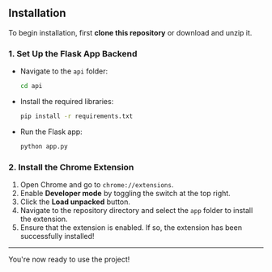 ## Installation

To begin installation, first **clone this repository** or download and unzip it.

### 1. Set Up the Flask App Backend

- Navigate to the `api` folder:
    ```bash
    cd api
    ```
- Install the required libraries:
    ```bash
    pip install -r requirements.txt
    ```
- Run the Flask app:
    ```bash
    python app.py
    ```

### 2. Install the Chrome Extension

1. Open Chrome and go to `chrome://extensions`.
2. Enable **Developer mode** by toggling the switch at the top right.
3. Click the **Load unpacked** button.
4. Navigate to the repository directory and select the `app` folder to install the extension.
5. Ensure that the extension is enabled. If so, the extension has been successfully installed!

---

You're now ready to use the project!
